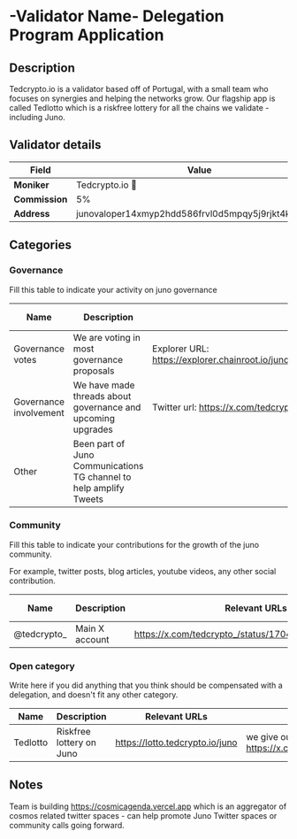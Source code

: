 # -Validator Name- Delegation Program Application

## Description

Tedcrypto.io is a validator based off of Portugal, with a small team who focuses on synergies and helping the networks grow.
Our flagship app is called Tedlotto which is a riskfree lottery for all the chains we validate - including Juno.

## Validator details

| Field          | Value                   |
| -------------- | ----------------------- |
| **Moniker**    | Tedcrypto.io 🧸 | TedLotto           |
| **Commission** | 5% |
| **Address**    | junovaloper14xmyp2hdd586frvl0d5mpqy5j9rjkt4khdp5hd         |

## Categories

### Governance

Fill this table to indicate your activity on juno governance

| Name                   | Description                                                                             | Relevant URLs | Additional Details |
| ---------------------- | --------------------------------------------------------------------------------------- | ------------- | ------------------ |
| Governance votes       | We are voting in most governance proposals                                              | Explorer URL: https://explorer.chainroot.io/juno/validators/junovaloper14xmyp2hdd586frvl0d5mpqy5j9rjkt4khdp5hd |                    |
| Governance involvement | We have made threads about governance and upcoming upgrades | Twitter url: https://x.com/tedcrypto_/status/1704162588274094517 |                    |
| Other                  | Been part of Juno Communications TG channel to help amplify Tweets         |               | team member @criptoruim is in the channel                  |

### Community

Fill this table to indicate your contributions for the growth of the juno community.

For example, twitter posts, blog articles, youtube videos, any other social contribution.

| Name        | Description | Relevant URLs | Additional Details |
| ----------- | ----------- | ------------- | ------------------ |
| @tedcrypto_ | Main X account | https://x.com/tedcrypto_/status/1704162588274094517          |                    |

### Open category

Write here if you did anything that you think should be compensated with a delegation, and doesn't fit any other category.

| Name | Description | Relevant URLs | Additional Details |
| ---- | ----------- | ------------- | ------------------ |
| Tedlotto | Riskfree lottery on Juno | https://lotto.tedcrypto.io/juno          | we give out $juno every week https://x.com/Tedlotto_/status/1919059513736323363 |

## Notes

Team is building https://cosmicagenda.vercel.app which is an aggregator of cosmos related twitter spaces - can help promote Juno Twitter spaces or community calls going forward.